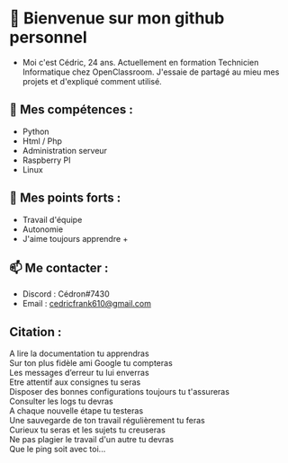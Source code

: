 # 👋 Bienvenue sur mon github personnel

- Moi c'est Cédric, 24 ans. Actuellement en formation Technicien Informatique chez OpenClassroom. J'essaie de partagé au mieu mes projets et d'expliqué comment utilisé. 

## 👀 Mes compétences : 

- Python
- Html / Php
- Administration serveur 
- Raspberry PI
- Linux

## 🌱 Mes points forts :

- Travail d'équipe
- Autonomie
- J'aime toujours apprendre +

## 📫  Me contacter :

- Discord : Cédron#7430
- Email : cedricfrank610@gmail.com

##   Citation :
A lire la documentation tu apprendras </br>
Sur ton plus fidèle ami Google tu compteras </br>
Les messages d’erreur tu lui enverras </br>
Etre attentif aux consignes tu seras </br>
Disposer des bonnes configurations toujours tu t'assureras </br>
Consulter les logs tu devras </br>
A chaque nouvelle étape tu testeras </br>
Une sauvegarde de ton travail régulièrement tu feras </br>
Curieux tu seras et les sujets tu creuseras </br>
Ne pas plagier le travail d'un autre tu devras </br>
Que le ping soit avec toi...

<!---
CedricPoint/CedricPoint is a ✨ special ✨ repository because its `README.md` (this file) appears on your GitHub profile.
You can click the Preview link to take a look at your changes.
--->
